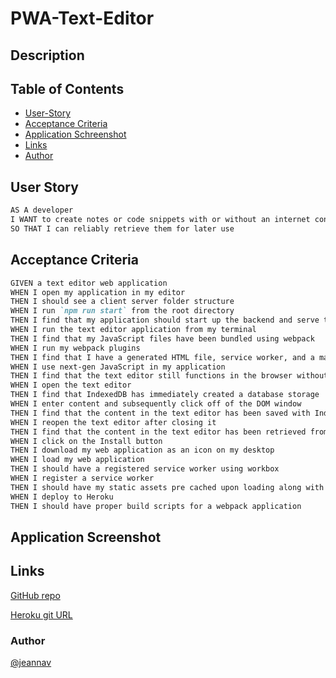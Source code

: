 # PWA-Text-Editor

## Description


## Table of Contents
- [User-Story](#user-story)
- [Acceptance Criteria](#acceptance-criteria)
- [Application Schreenshot](#application-screenshot)
- [Links](#link)
- [Author](#author)


## User Story

```md
AS A developer
I WANT to create notes or code snippets with or without an internet connection
SO THAT I can reliably retrieve them for later use
```

## Acceptance Criteria

```md
GIVEN a text editor web application
WHEN I open my application in my editor
THEN I should see a client server folder structure
WHEN I run `npm run start` from the root directory
THEN I find that my application should start up the backend and serve the client
WHEN I run the text editor application from my terminal
THEN I find that my JavaScript files have been bundled using webpack
WHEN I run my webpack plugins
THEN I find that I have a generated HTML file, service worker, and a manifest file
WHEN I use next-gen JavaScript in my application
THEN I find that the text editor still functions in the browser without errors
WHEN I open the text editor
THEN I find that IndexedDB has immediately created a database storage
WHEN I enter content and subsequently click off of the DOM window
THEN I find that the content in the text editor has been saved with IndexedDB
WHEN I reopen the text editor after closing it
THEN I find that the content in the text editor has been retrieved from our IndexedDB
WHEN I click on the Install button
THEN I download my web application as an icon on my desktop
WHEN I load my web application
THEN I should have a registered service worker using workbox
WHEN I register a service worker
THEN I should have my static assets pre cached upon loading along with subsequent pages and static assets
WHEN I deploy to Heroku
THEN I should have proper build scripts for a webpack application
```
## Application Screenshot

<!-- ![Homepage](./public/images/Homepage.png)

![Login Page](./public/images/Login%20Page.png)

![Dashboard](./public/images/Dashboard.png)

![Post Page](./public/images/Post%20Page.png) -->

## Links

[GitHub repo](https://github.com/jeannav/PWA-Text-Editor)

[Heroku git URL](https://pwa-text-editor-challenge19.herokuapp.com/)

### Author

[@jeannav](https://github.com/jeannav)
